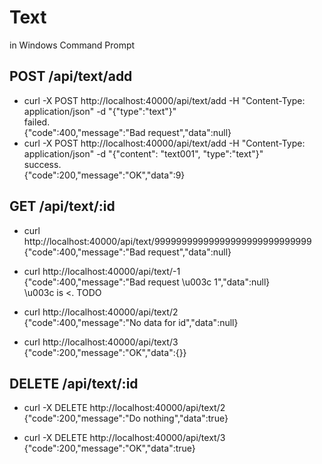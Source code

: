 # Text
in Windows Command Prompt  

## POST /api/text/add
- curl -X POST http://localhost:40000/api/text/add -H "Content-Type: application/json" -d "{\"type\":\"text\"}"  
failed.  
{"code":400,"message":"Bad request","data":null}  
- curl -X POST http://localhost:40000/api/text/add -H "Content-Type: application/json" -d "{\"content\": \"text001\", \"type\":\"text\"}"  
success.  
{"code":200,"message":"OK","data":9}  

## GET /api/text/:id

- curl http://localhost:40000/api/text/99999999999999999999999999999  
{"code":400,"message":"Bad request","data":null}

- curl http://localhost:40000/api/text/-1  
{"code":400,"message":"Bad request \u003c 1","data":null}  
\u003c is <. TODO

- curl http://localhost:40000/api/text/2  
{"code":400,"message":"No data for id","data":null}

- curl http://localhost:40000/api/text/3  
{"code":200,"message":"OK","data":{}}

## DELETE /api/text/:id
- curl -X DELETE http://localhost:40000/api/text/2  
{"code":200,"message":"Do nothing","data":true}  

- curl -X DELETE http://localhost:40000/api/text/3  
{"code":200,"message":"OK","data":true}  
